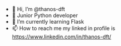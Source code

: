 - 👋 Hi, I’m @thanos-dft
- 🐍 Junior Python developer
- 🌱 I’m currently learning Flask
- 📫 How to reach me my linked in profile is https://www.linkedin.com/in/thanos-dft/


<!---
thanos-dft/thanos-dft is a ✨ special ✨ repository because its `README.md` (this file) appears on your GitHub profile.
You can click the Preview link to take a look at your changes.
--->
